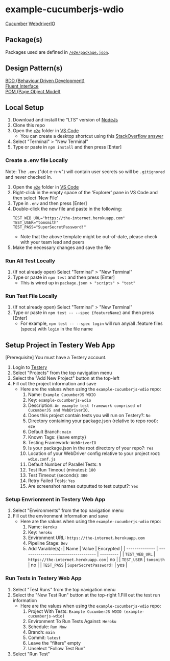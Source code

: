 # example-cucumberjs-wdio
[Cucumber](https://cucumber.io/)
[WebdriverIO](https://webdriver.io/)

## Package(s)
Packages used are defined in [`/e2e/package.json`](/e2e/package.json).

## Design Pattern(s)
[BDD (Behaviour Driven Development)](https://en.wikipedia.org/wiki/Behavior-driven_development) </br>
[Fluent Interface](https://en.wikipedia.org/wiki/Fluent_interface) </br>
[POM (Page Object Model)](https://www.selenium.dev/documentation/en/guidelines_and_recommendations/page_object_models/) </br>

## Local Setup
1. Download and install the "LTS" version of [NodeJs](https://nodejs.org/en/)
1. Clone this repo
1. Open the [`e2e`](/e2e) folder in [VS Code](https://code.visualstudio.com/)
   * You can create a desktop shortcut using this [StackOverflow answer](https://stackoverflow.com/a/64604955/15481676)
1. Select "Terminal" > "New Terminal"
1. Type or paste in `npm install` and then press [Enter]

### Create a .env file Locally
Note: The `.env` ("dot e-n-v") will contain user secrets so will be `.gitignored` and never checked in.
1. Open the [`e2e`](/e2e) folder in [VS Code](https://code.visualstudio.com/)
1. Right-click in the empty space of the 'Explorer' pane in VS Code and then select 'New File'
1. Type in `.env` and then press [Enter]
1. Double-click the new file and paste in the following:
   ```
   TEST_WEB_URL="https://the-internet.herokuapp.com"
   TEST_USER="tomsmith"
   TEST_PASS="SuperSecretPassword!"
   ```
   * Note that the above template might be out-of-date, please check with your team lead and peers
1. Make the necessary changes and save the file

### Run All Test Locally
1. (If not already open) Select "Terminal" > "New Terminal"
1. Type or paste in `npm test` and then press [Enter]
   * This is wired up in `package.json > "scripts" > "test"`

### Run Test File Locally
1. (If not already open) Select "Terminal" > "New Terminal"
1. Type or paste in `npm test -- --spec {featureName}` and then press [Enter]
   * For example, `npm test -- --spec login` will run any/all .feature files (specs) with `login` in the file name  

## Setup Project in Testery Web App
[Prerequisite] You must have a Testery account.
1. Login to [Testery](https://testery.app/login)
1. Select "Projects" from the top navigation menu
1. Select the "Add New Project" button at the top-left
1. Fill out the project information and save
   * Here are the values when using the `example-cucumberjs-wdio` repo:
     1. Name: `Example CucumberJS WDIO`
     1. Key: `example-cucumberjs-wdio`
     1. Description: `An example test framework comprised of CucumberJS and WebDriverIO.`
     1. Does this project contain tests you will run on Testery?: `No`
     1. Directory containing your package.json (relative to repo root): `e2e`
     1. Default Branch: `main`
     1. Known Tags: {leave empty}
     1. Testing Framework: `WebDriverIO`
     1. Is your package.json in the root directory of your repo?: `Yes`
     1. Location of your WebDriver config relative to your project root: `wdio.conf.js`
     1. Default Number of Parallel Tests: `5`
     2. Test Run Timeout (minutes): `180`
     3. Test Timeout (seconds): `300`
     4. Retry Failed Tests: `Yes`
     5. Are screenshot names outputted to test output?: `Yes`

### Setup Envrionment in Testery Web App
1. Select "Environments" from the top navigation menu
1. Fill out the environment information and save
   * Here are the values when using the `example-cucumberjs-wdio` repo:
     1. Name: `Heroku`
     1. Key: `heroku`
     1. Environment URL: `https://the-internet.herokuapp.com`
     1. Pipeline Stage: `Dev`
     1. Add Varaible(s):
        | Name           | Value                                | Encrypted |
        | -------------- | ------------------------------------ | --------- |
        | `TEST_WEB_URL` | `https://the-internet.herokuapp.com` | no        |
        | `TEST_USER`    | `tomsmith`                           | no        |
        | `TEST_PASS`    | `SuperSecretPassword!`               | yes       |

### Run Tests in Testery Web App
1. Select "Test Runs" from the top navigation menu
1. Select the "New Test Run" button at the top-right
1.Fill out the test run information
   * Here are the values when using the `example-cucumberjs-wdio` repo:
     1. Project With Tests: `Example CucumberJS WDIO (example-cucumberjs-wdio)`
     1. Environment To Run Tests Against: `Heroku`
     1. Schedule: `Run Now`
     1. Branch: `main`
     1. Commit: `latest`
     1. Leave the "filters" empty
     1. Unselect "Follow Test Run"
1. Select "Run Test"
